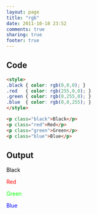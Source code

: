 ```yaml
---
layout: page
title: "rgb"
date: 2011-10-18 23:52
comments: true
sharing: true
footer: true
---
```



## Code
```html
<style>
.black { color: rgb(0,0,0); }
.red   { color: rgb(255,0,0); }
.green { color: rgb(0,255,0); }
.blue  { color: rgb(0,0,255); }
</style>

<p class="black">Black</p>
<p class="red">Red</p>
<p class="green">Green</p>
<p class="blue">Blue</p>
```

## Output
<style>
.black { color: rgb(0,0,0); }
.red   { color: rgb(255,0,0); }
.green { color: rgb(0,255,0); }
.blue  { color: rgb(0,0,255); }
</style>

<p class="black">Black</p>
<p class="red">Red</p>
<p class="green">Green</p>
<p class="blue">Blue</p>